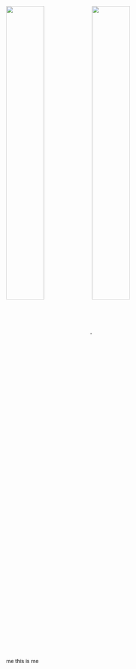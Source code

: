 <a href="https://github-readme-stats.vercel.app/api?username=SolidLamp&show_icons=true&theme=catppuccin_mocha">
  <img align="center" width="45%" src="https://github-readme-stats.vercel.app/api?username=SolidLamp&show_icons=true&theme=catppuccin_mocha" />
</a>
<a href="https://github-readme-stats.vercel.app/api/top-langs?username=SolidLamp&layout=compact&show_icons=true&theme=catppuccin_mocha">
  <img align="center" width="45%" src="https://github-readme-stats.vercel.app/api/top-langs?username=SolidLamp&layout=compact&show_icons=true&theme=catppuccin_mocha" />
</a>
<br>
me
this is me
